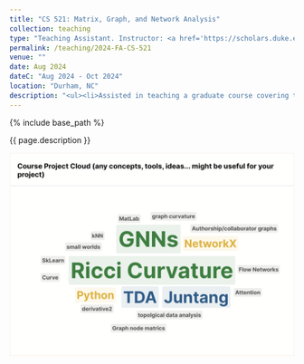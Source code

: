 ```yaml
---
title: "CS 521: Matrix, Graph, and Network Analysis"
collection: teaching
type: "Teaching Assistant. Instructor: <a href='https://scholars.duke.edu/person/xiaobai.sun'>Prof. Xiaobai Sun</a>"
permalink: /teaching/2024-FA-CS-521
venue: ""
date: Aug 2024
dateC: "Aug 2024 - Oct 2024"
location: "Durham, NC"
description: "<ul><li>Assisted in teaching a graduate course covering topics such as the Perron–Frobenius Theorem (PageRank), Graph Laplacian (Fiedler Vector), and spectral embedding.</li><li>Led recitations and office hours to review assignments and clarify concepts; managed the course Canvas site and code base; provided Python implementations in addition to the instructor's MATLAB code; graded homework; and delivered a guest lecture comparing embedding spaces and clustering methods.</li><li>Received positive feedback from both the instructor and students for making course administration more efficient and course concepts more accessible.</li></ul>"
---
```


{% include base_path %}

{{ page.description }}

![CS521 Course](../images/teaching/cs521.png)
